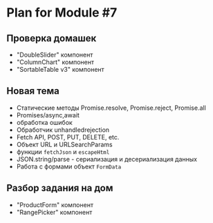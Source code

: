 # Plan for Module #7

## Проверка домашек 

* "DoubleSlider" компонент
* "ColumnChart" компонент
* "SortableTable v3" компонент

## Новая тема 

* Статические методы Promise.resolve, Promise.reject, Promise.all
* Promises/async,await
* обработка ошибок
* Обработчик unhandledrejection
* Fetch API, POST, PUT, DELETE, etc.
* Объект URL и URLSearchParams
* функции `fetchJson` и `escapeHtml`
* JSON.string/parse - сериализация и десериализация данных
* Работа с формами объект `FormData`

## Разбор задания на дом

* "ProductForm" компонент
* "RangePicker" компонент

